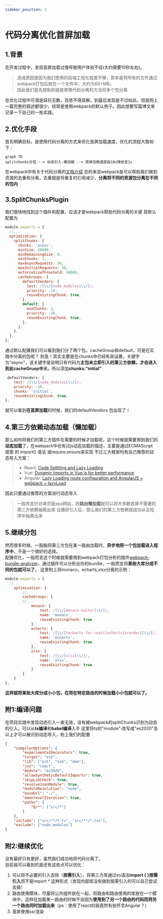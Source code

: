 ```yaml
---
sidebar_position: 1
---
```


# 代码分离优化首屏加载

## 1.背景
在开发过程中，发现首屏加载过慢导致用户体验不佳(大约需要10秒左右)。

>造成原因是因为我们使用的前端工程化程度不够，原本是将所有的文件通过webpack打包后放在一个文件中，大约为60+MB。\
>因此我们首先想到的就是使用代码分离的方法将多个包分离

在优化过程中可谓是踩坑无数，百思不得其解，到最后发现是不过如此。但是网上一篇完整的叙述都很少，经常是使用webpack的默认例子。因此想要写篇博文来记录一下自己的一些实践。

## 2.优化手段

首先明确目标，是使用代码分离的方式来优化首屏加载速度，优化的流程大致如下：
```mermaid
graph TD
splitchunks分包 --> 动态引入-懒加载 --> 首屏加载速度由10s降低至1s
```
在webpack中有关于代码分离的[文档介绍](https://webpack.docschina.org/guides/code-splitting#root)
总的来说webpack是可以帮助我们做到资源的去重和分离，去重就是将重复的引用减少，**分离将不同的资源包分离在不同的包内**

## 3.SplitChunksPlugin
我们很快地找到这个插件和配置，应该才是webpack帮助代码分离的关键
其默认配置为

```javascript
module.exports = {
  //...
  optimization: {
    splitChunks: {
      chunks: 'async',
      minSize: 20000,
      minRemainingSize: 0,
      minChunks: 1,
      maxAsyncRequests: 30,
      maxInitialRequests: 30,
      enforceSizeThreshold: 50000,
      cacheGroups: {
        defaultVendors: {
          test: /[\\/]node_modules[\\/]/,
          priority: -10,
          reuseExistingChunk: true,
        },
        default: {
          minChunks: 2,
          priority: -20,
          reuseExistingChunk: true,
        },
      },
    },
  },
};
```

通过默认配置我们可以看到我们分了两个包，cacheGroup和default，可是在实践中分离的包呢？
别急！其实主要是在chunks中已经有其设置，关键字为"async"，该关键字是说明只有代码为**主包未立即引入的第三方依赖，才会进入到此cacheGruop中**来。所以添加**chunks:"initial"**

```javascript
 defaultVendors: {
	test: /[\\/]node_modules[\\/]/,
 	priority: -10,
    chunks: 'initial',
    reuseExistingChunk: true,
},
```

就可以看到**在首屏加载**的时候，我们的defaultVendors 包出现了！

## 4.第三方依赖动态加载（懒加载）

那么如何将我们的第三方插件在需要的时候才加载呢，这个时候就需要用到我们的**动态加载**了，在webpack中也有过js动态加载的描述，主要是通过ECMAScript 提案 的 import() 语法 或require.ensure来实现
不过三大框架均有自己推荐的动态导入方案：
>* React: [Code Splitting and Lazy Loading](https://reactjs.org/docs/code-splitting.html)
>* Vue: [Dynamic Imports in Vue.js for better performance](https://vuedose.tips/dynamic-imports-in-vue-js-for-better-performance)
>* Angular: [Lazy Loading route configuration and AngularJS + webpack = lazyLoad](https://angular.io/guide/router#milestone-6-asynchronous-routing)

因此只要通过推荐的方案进行动态导入
> 一般而言针对单页面spa网站，将**路由懒加载**就可以将大多数首屏不需要的第三方依赖抽离出来
> 设置好引入后，那么我们的第三方依赖就成功从主程序中抽离出来

## 5.继续分包

然而很多时候，一股脑将第三方包在某一路由加载时，**异步地将一个包加载进入程序中**，不是一个很好的选择。\
配置优化，一般而言这个时候就需要用到webpack打包分析的插件[webpack-bundle-analyzer](https://github.com/webpack-contrib/webpack-bundle-analyzer)，通过插件可以分析出你的bundle，一般而言将**某些大库分成不同的包就可以了**。
这里附上将monaco，echarts,xlsx分离的示例：

```javascript
module.exports = {
  //...
	optimization: {
 		//...
		cacheGroups: {
  		//...
			monaco: {
				test: /[\\/]monaco-editor[\\/]/,
				name: 'monaco',
				reuseExistingChunk: true
			},
			echarts: {
				test: /[\\/](echarts-for-react|echarts|zrender)[\\/]/,
				name: 'echarts',
				reuseExistingChunk: true,
			},
			xlsx: {
				test: /[\\/]xlsx[\\/]/,
				name: 'xlsx',
				reuseExistingChunk: true,
			}
		}
	}
},
```
**这样就将某些大库分成小小包，在将在特定路由的时候加载小小包就可以了。**

## 附1:编译问题
在项目实践中发现动态引入一直无效，没有被webpack的splitChunks识别为动态的引入。可以从**ts编译**和**babel编译**入手
这里将ts的"module":改写成"es2020"及以上才可以被识别动态导入，附上我们的配置

```json
{
	"compilerOptions": {
		"experimentalDecorators": true,
		"target": "es5",
		"lib": ["es5", "es6", "dom"],
		"jsx": "react",
		"module": "es2020",
		"allowSyntheticDefaultImports": true,
		"skipLibCheck": true,
		"resolveJsonModule": true,
		"moduleResolution": "node",
		"baseUrl": "./",
		"downlevelIteration": true,
		"paths": {
			"@/*": ["src/*"]
		}
	},
	"include": ["src/**/*.ts", "src/**/*.tsx"],
	"exclude": ["node_modules"]
}
```

## 附2:继续优化
没有最好只有更好，虽然我们成功地将代码分离了。\
目前我可以看到的是还有这些点可以优化：
1. 可以将不必要的引入去除（**按需引入**），将第三方库通过es语法**import { }按需引入**而不是import * 这种形式（发现内部库没有做到按需引入的可以自己尝试去做）
2. 路由使用模块，尽量将公共组件放在一起，将路由和路由使用的库放在一个模块中，这样在加载某一路由的时候不会因为**使用到了另一个路由的代码而将另一个路由同时加载出来**（ps：使用了react的我竟然有些怀念Angular？）
3. 首屏使用ssr渲染